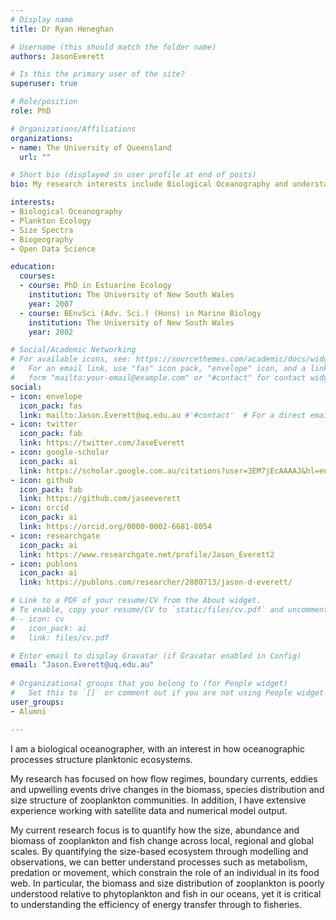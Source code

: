 ```yaml
---
# Display name
title: Dr Ryan Heneghan

# Username (this should match the folder name)
authors: JasonEverett

# Is this the primary user of the site?
superuser: true

# Role/position
role: PhD

# Organizations/Affiliations
organizations:
- name: The University of Queensland
  url: ""

# Short bio (displayed in user profile at end of posts)
bio: My research interests include Biological Oceanography and understanding size-structured planktonic ecosystems. I am an advocate for Open Data Science.

interests:
- Biological Oceanography
- Plankton Ecology
- Size Spectra
- Biogeography
- Open Data Science

education:
  courses:
  - course: PhD in Estuarine Ecology
    institution: The University of New South Wales
    year: 2007
  - course: BEnvSci (Adv. Sci.) (Hons) in Marine Biology
    institution: The University of New South Wales
    year: 2002

# Social/Academic Networking
# For available icons, see: https://sourcethemes.com/academic/docs/widgets/#icons
#   For an email link, use "fas" icon pack, "envelope" icon, and a link in the
#   form "mailto:your-email@example.com" or "#contact" for contact widget.
social:
- icon: envelope
  icon_pack: fas
  link: mailto:Jason.Everett@uq.edu.au #'#contact'  # For a direct email link, use "mailto:Jason.Everett@uq.edu.au".
- icon: twitter
  icon_pack: fab
  link: https://twitter.com/JaseEverett
- icon: google-scholar
  icon_pack: ai
  link: https://scholar.google.com.au/citations?user=3EM7jEcAAAAJ&hl=en
- icon: github
  icon_pack: fab
  link: https://github.com/jaseeverett
- icon: orcid
  icon_pack: ai
  link: https://orcid.org/0000-0002-6681-8054  
- icon: researchgate
  icon_pack: ai
  link: https://www.researchgate.net/profile/Jason_Everett2
- icon: publons
  icon_pack: ai
  link: https://publons.com/researcher/2880713/jason-d-everett/

# Link to a PDF of your resume/CV from the About widget.
# To enable, copy your resume/CV to `static/files/cv.pdf` and uncomment the lines below.  
# - icon: cv
#   icon_pack: ai
#   link: files/cv.pdf

# Enter email to display Gravatar (if Gravatar enabled in Config)
email: "Jason.Everett@uq.edu.au"
  
# Organizational groups that you belong to (for People widget)
#   Set this to `[]` or comment out if you are not using People widget.  
user_groups:
- Alumni

---
```


I am a biological oceanographer, with an interest in how oceanographic processes structure planktonic ecosystems. 

My research has focused on how flow regimes, boundary currents, eddies and upwelling events drive changes in the biomass, species distribution and size structure of zooplankton communities. In addition, I have extensive experience working with satellite data and numerical model output.

My current research focus is to quantify how the size, abundance and biomass of zooplankton and fish change across local, regional and global scales. By quantifying the size-based ecosystem through modelling and observations, we can better understand processes such as metabolism, predation or movement, which constrain the role of an individual in its food web. In particular, the biomass and size distribution of zooplankton is poorly understood relative to phytoplankton and fish in our oceans, yet it is critical to understanding the efficiency of energy transfer through to fisheries. 
